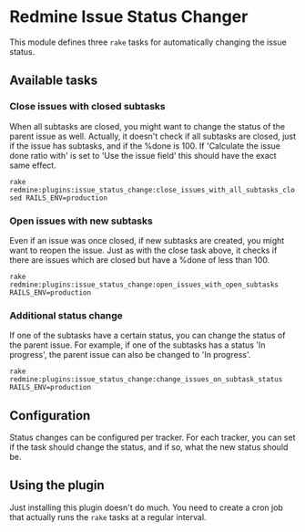 # Redmine Issue Status Changer #

This module defines three `rake` tasks for automatically changing the issue status.

## Available tasks ##

### Close issues with closed subtasks ###

When all subtasks are closed, you might want to change the status of the parent issue as well.
Actually, it doesn't check if all subtasks are closed, just if the issue has subtasks, and if
the %done is 100. If 'Calculate the issue done ratio with' is set to 'Use the issue field' this
should have the exact same effect.

`rake redmine:plugins:issue_status_change:close_issues_with_all_subtasks_closed RAILS_ENV=production`

### Open issues with new subtasks ###

Even if an issue was once closed, if new subtasks are created, you might want to reopen the issue.
Just as with the close task above, it checks if there are issues which are closed but have a %done of
less than 100.

`rake redmine:plugins:issue_status_change:open_issues_with_open_subtasks RAILS_ENV=production`

### Additional status change ###

If one of the subtasks have a certain status, you can change the status of the parent issue. For example,
if one of the subtasks has a status 'In progress', the parent issue can also be changed to 'In progress'.

`rake redmine:plugins:issue_status_change:change_issues_on_subtask_status RAILS_ENV=production`

## Configuration ##

Status changes can be configured per tracker. For each tracker, you can set if the task should change the
status, and if so, what the new status should be.

## Using the plugin ##

Just installing this plugin doesn't do much. You need to create a cron job that actually runs the `rake`
tasks at a regular interval.